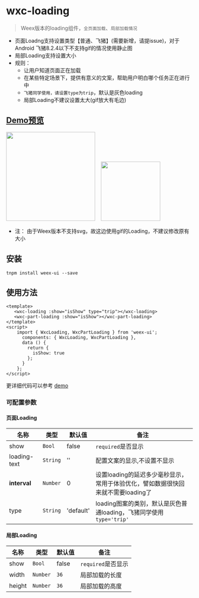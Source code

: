 # wxc-loading 

 > Weex版本的loading组件，`全页面加载`、`局部加载情况`
 
 - 页面Loadng支持设置类型【普通、飞猪】(需要新增，请提issue)，对于Android 飞猪8.2.4以下不支持gif的情况使用静止图
 - 局部Loading支持设置大小
 - 规则：
    - 让用户知道页面正在加载
    - 在某些特定场景下，提供有意义的文案，帮助用户明白哪个任务正在进行中
    - `飞猪同学使用，请设置type为trip`，默认是灰色loading
    - 局部Loading不建议设置太大(gif放大有毛边)


## [Demo预览](https://h5.m.taobao.com/trip/wxc-loading/index.html?_wx_tpl=https%3A%2F%2Fh5.m.taobao.com%2Ftrip%2Fwxc-loading%2Fdemo%2Findex.native-min.js)
<img src="https://gw.alipayobjects.com/zos/rmsportal/fAnjluNhCKmHgzJcxhDH.gif" width="240"/>&nbsp;&nbsp;&nbsp;&nbsp;<img src="http://gtms03.alicdn.com/tfs/TB195ehSpXXXXc4XpXXXXXXXXXX-200-200.png" width="160"/>

* 注： 由于Weex版本不支持svg，故这边使用gif的Loading，不建议修改原有大小


## 安装

```
tnpm install weex-ui --save
```

## 使用方法

```
<template>
   <wxc-loading :show="isShow" type="trip"></wxc-loading>
   <wxc-part-loading :show="isShow"></wxc-part-loading>
</template>
<script>
    import { WxcLoading, WxcPartLoading } from 'weex-ui';
      components: { WxcLoading, WxcPartLoading },
      data () {
        return {
          isShow: true
        };
      }
    };
</script>
```

更详细代码可以参考 [demo](https://github.com/alibaba/weex-ui/blob/master/example/loading/index.vue)

### 可配置参数

#### 页面Loading

| 名称      | 类型     | 默认值   | 备注  |
|-------------|------------|--------|-----|
| show | `Bool` | false | `required`是否显示|
| loading-text | `String` | '' | 配置文案的显示,不设置不显示 |
| **interval** | `Number` | 0 | 设置loading的延迟多少毫秒显示，常用于体验优化，譬如数据很快回来就不需要loading了|
| type | `String` | 'default' |loading图案的类别，默认是灰色普通loading，飞猪同学使用`type='trip'`|

#### 局部Loading

| 名称      | 类型     | 默认值   | 备注  |
|-------------|------------|--------|-----|
| show | `Bool` | false | `required`是否显示|
| width | `Number` | `36` | 局部加载的长度 |
| height | `Number` | `36` | 局部加载的高度 |

